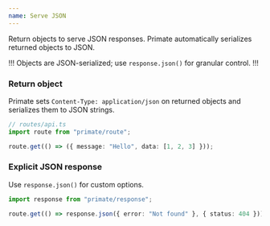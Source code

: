 ```yaml
---
name: Serve JSON
---
```


Return objects to serve JSON responses. Primate automatically serializes
returned objects to JSON.

!!!
Objects are JSON-serialized; use `response.json()` for granular control.
!!!

### Return object

Primate sets `Content-Type: application/json` on returned objects and
serializes them to JSON strings.

```ts
// routes/api.ts
import route from "primate/route";

route.get(() => ({ message: "Hello", data: [1, 2, 3] }));
```

### Explicit JSON response

Use `response.json()` for custom options.

```ts
import response from "primate/response";

route.get(() => response.json({ error: "Not found" }, { status: 404 }));
```
